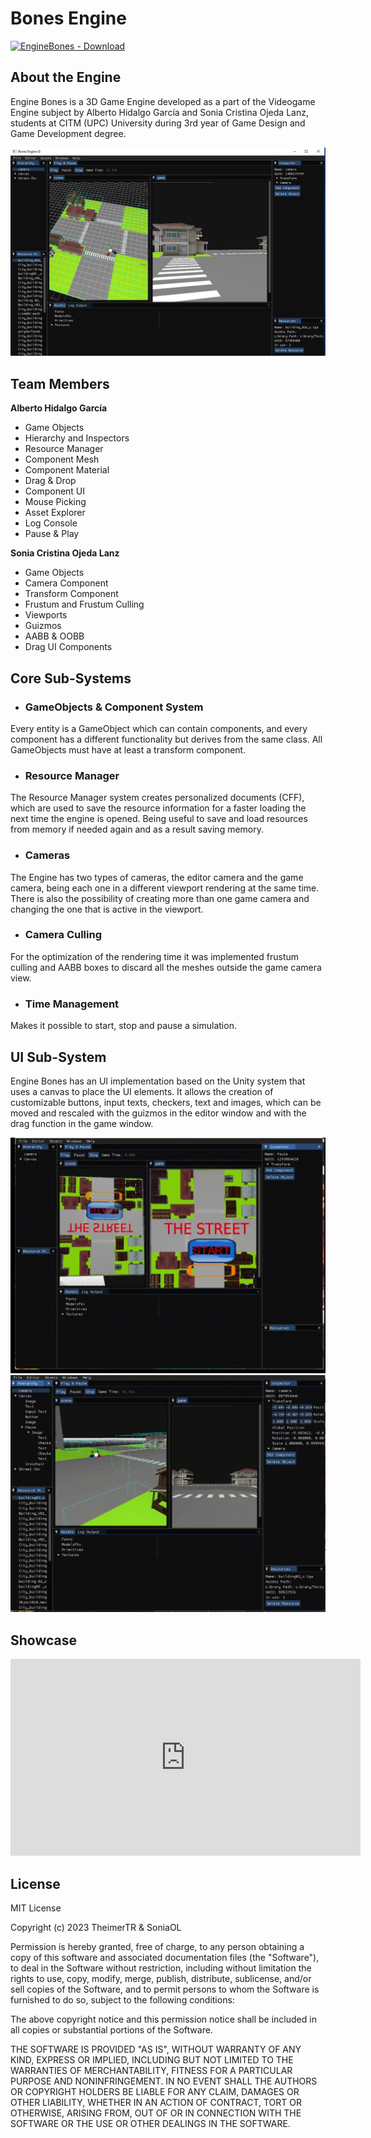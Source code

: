 # Bones Engine 

[![EngineBones - Download](https://img.shields.io/static/v1?label=EngineBones&message=Download&color=green&logo=github)](https://github.com/TheimerTR/Engine_Bones/releases/download/V.3/Engine_Bones_v.3.zip) 

## About the Engine

Engine Bones is a 3D Game Engine developed as a part of the Videogame Engine subject by Alberto Hidalgo García and Sonia Cristina Ojeda Lanz, students at CITM (UPC) University during 3rd year of Game Design and Game Development degree. 

![image](https://raw.githubusercontent.com/TheimerTR/Engine_Bones/main/docs/images/imageEngine.png)

## Team Members

**Alberto Hidalgo García**

* Game Objects 
* Hierarchy and Inspectors
* Resource Manager
* Component Mesh 
* Component Material 
* Drag & Drop 
* Component UI 
* Mouse Picking
* Asset Explorer
* Log Console
* Pause & Play 

**Sonia Cristina Ojeda Lanz**

* Game Objects
* Camera Component
* Transform Component
* Frustum and Frustum Culling 
* Viewports 
* Guizmos 
* AABB & OOBB
* Drag UI Components 

## Core Sub-Systems 

*  ### GameObjects & Component System 

Every entity is a GameObject which can contain components, and every component has a different functionality but derives from the same class. All GameObjects must have at least a transform component.  

* ### Resource Manager 

The Resource Manager system creates personalized documents (CFF), which are used to save the resource information for a faster loading the next time the engine is opened. Being useful to save and load resources from memory if needed again and as a result saving memory. 

* ### Cameras 

The Engine has two types of cameras, the editor camera and the game camera, being each one in a different viewport rendering at the same time. There is also the possibility of creating more than one game camera and changing the one that is active in the viewport. 

* ### Camera Culling 
For the optimization of the rendering time it was implemented frustum culling and AABB boxes to discard all the meshes outside the game camera view. 

* ### Time Management 

Makes it possible to start, stop and pause a simulation. 

## UI Sub-System 

Engine Bones has an UI implementation based on the Unity system that uses a canvas to place the UI elements. It allows the creation of customizable buttons, input texts, checkers, text and images, which can be moved and rescaled with the guizmos in the editor window and with the drag function in the game window. 

![gif1](https://raw.githubusercontent.com/TheimerTR/Engine_Bones/main/docs/images/gif1.gif)
![gif2](https://raw.githubusercontent.com/TheimerTR/Engine_Bones/main/docs/images/gif2.gif)

## Showcase

<iframe width="560" height="315" src="https://www.youtube.com/embed/Xpz1nTnS7ug?si=61FDZjZHhC6U3s2G" title="YouTube video player" frameborder="0" allow="accelerometer; autoplay; clipboard-write; encrypted-media; gyroscope; picture-in-picture; web-share" allowfullscreen></iframe>

## License

MIT License

Copyright (c) 2023 TheimerTR & SoniaOL

Permission is hereby granted, free of charge, to any person obtaining a copy
of this software and associated documentation files (the "Software"), to deal
in the Software without restriction, including without limitation the rights
to use, copy, modify, merge, publish, distribute, sublicense, and/or sell
copies of the Software, and to permit persons to whom the Software is
furnished to do so, subject to the following conditions:

The above copyright notice and this permission notice shall be included in all
copies or substantial portions of the Software.

THE SOFTWARE IS PROVIDED "AS IS", WITHOUT WARRANTY OF ANY KIND, EXPRESS OR
IMPLIED, INCLUDING BUT NOT LIMITED TO THE WARRANTIES OF MERCHANTABILITY,
FITNESS FOR A PARTICULAR PURPOSE AND NONINFRINGEMENT. IN NO EVENT SHALL THE
AUTHORS OR COPYRIGHT HOLDERS BE LIABLE FOR ANY CLAIM, DAMAGES OR OTHER
LIABILITY, WHETHER IN AN ACTION OF CONTRACT, TORT OR OTHERWISE, ARISING FROM,
OUT OF OR IN CONNECTION WITH THE SOFTWARE OR THE USE OR OTHER DEALINGS IN THE
SOFTWARE.







